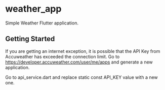 # weather_app

Simple Weather Flutter application.

## Getting Started

If you are getting an internet exception, it is possible that the API Key from Accuweather has exceeded the connection limit.
Go to https://developer.accuweather.com/user/me/apps and generate a new application.

Go to api_service.dart and replace static const API_KEY value with a new one.


